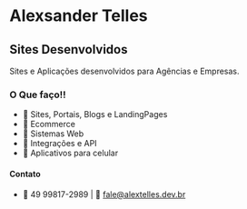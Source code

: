 # Alexsander Telles

## Sites Desenvolvidos
Sites e Aplicações desenvolvidos para Agências e Empresas.

### O Que faço!! 
- 🔸 Sites, Portais, Blogs e LandingPages
- 🔸 Ecommerce
- 🔸 Sistemas Web
- 🔸 Integrações e API
- 🔸 Aplicativos para celular

#### Contato
- :iphone: 49 99817-2989 | :email: fale@alextelles.dev.br
